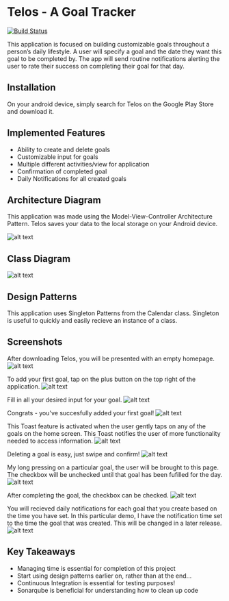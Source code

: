 # Telos - A Goal Tracker
[![Build Status](https://travis-ci.org/cpe305Spring17/spring2017-project-cdushana.svg?branch=master)](https://travis-ci.org/cpe305Spring17/spring2017-project-cdushana)

This application is focused on building customizable goals throughout a person’s daily lifestyle. A user will specify a goal and the date they want this goal to be completed by. The app will send routine notifications alerting the user to rate their success on completing their goal for that day.

## Installation

On your android device, simply search for Telos on the Google Play Store and download it.
  		  
## Implemented Features
- Ability to create and delete goals
- Customizable input for goals
- Multiple different activities/view for application
- Confirmation of completed goal
- Daily Notifications for all created goals

## Architecture Diagram
This application was made using the Model-View-Controller Architecture Pattern. Telos saves your data to the local storage on your Android device.

![alt text](https://user-images.githubusercontent.com/14967281/26964892-54a33c5c-4ca8-11e7-8409-f471267c7844.png)

## Class Diagram
![alt text](https://user-images.githubusercontent.com/14967281/26964893-54bb53d2-4ca8-11e7-8e14-1ae50aec1e10.png)

## Design Patterns
This application uses Singleton Patterns from the Calendar class. Singleton is useful to quickly and easily recieve an instance of a class.

## Screenshots

After downloading Telos, you will be presented with an empty homepage.
![alt text](https://user-images.githubusercontent.com/14967281/26964808-1a4110de-4ca8-11e7-9bb7-ec527adee8b5.png)

To add your first goal, tap on the plus button on the top right of the application.
![alt text](https://user-images.githubusercontent.com/14967281/26964817-2112e43c-4ca8-11e7-9eb6-46145e18b2c5.png)

Fill in all your desired input for your goal.
![alt text](https://user-images.githubusercontent.com/14967281/26964826-26be5dda-4ca8-11e7-9993-d48f588ff629.png)

Congrats - you've succesfully added your first goal!
![alt text](https://user-images.githubusercontent.com/14967281/26964833-2cc3d2fa-4ca8-11e7-97af-2fcab36d3a18.png)

This Toast feature is activated when the user gently taps on any of the goals on the home screen. This Toast notifies the user of more functionality needed to access information.
![alt text](https://user-images.githubusercontent.com/14967281/26964740-cb2c5e0e-4ca7-11e7-90ff-5ba5cff97de8.png)

Deleting a goal is easy, just swipe and confirm!
![alt text](https://user-images.githubusercontent.com/14967281/26964878-490f64ce-4ca8-11e7-8ab3-4bca46d6e13e.png)

My long pressing on a particular goal, the user will be brought to this page. The checkbox will be unchecked until that goal has been fufilled for the day.
![alt text](https://user-images.githubusercontent.com/14967281/26964861-3e954d42-4ca8-11e7-8094-93fcaedd886b.png)

After completing the goal, the checkbox can be checked. 
![alt text](https://user-images.githubusercontent.com/14967281/26964849-38e018a0-4ca8-11e7-906d-72dc621070aa.png)

You will recieved daily notifications for each goal that you create based on the time you have set. In this particular demo, I have the notification time set to the time the goal that was created. This will be changed in a later release.
![alt text](https://user-images.githubusercontent.com/14967281/26964845-33127206-4ca8-11e7-88d5-ea27b126175a.png)

## Key Takeaways
- Managing time is essential for completion of this project
- Start using design patterns earlier on, rather than at the end...
- Continuous Integration is essential for testing purposes!
- Sonarqube is beneficial for understanding how to clean up code
